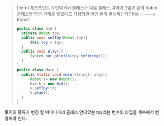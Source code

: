 >[!info] 체크포인트 3
>만약 Kid 클래스가 다음 클래스 다이어그램과 같이 Robot 클래스와 연관 관계를 맺었다고 가정하면 어떤 일이 발생하는가?
>Kid -----> Robot
>```java
>public class Kid {
>	private Robot toy;
>	public void setToy(Robot toy){
>		this.toy = toy;
>	}
>	public void play(){
>		System.out.println(toy.toString());
>	}
>}
>public class Main {
>	public static void main(string[] args){
>		Robot t= new Robot();
>		Kid k = new Kid();
>		k.setToy(t);
>		k.play();
>	}
>}
>```

토이의 종류가 변경 될 때마다 Kid 클래스 안에있는 toy라는 변수의 타입을 계속해서 변경해야 한다.


   
   